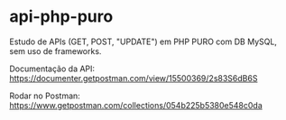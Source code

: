 # api-php-puro
Estudo de APIs (GET, POST, "UPDATE") em PHP PURO com DB MySQL, sem uso de frameworks.


Documentação da API:<br>
https://documenter.getpostman.com/view/15500369/2s83S6dB6S


Rodar no Postman:<br>
https://www.getpostman.com/collections/054b225b5380e548c0da
